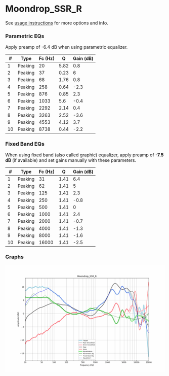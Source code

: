 # Moondrop_SSR_R
See [usage instructions](https://github.com/jaakkopasanen/AutoEq#usage) for more options and info.

### Parametric EQs
Apply preamp of -6.4 dB when using parametric equalizer.

|   # | Type    |   Fc (Hz) |    Q |   Gain (dB) |
|-----|---------|-----------|------|-------------|
|   1 | Peaking |        20 | 5.82 |         0.8 |
|   2 | Peaking |        37 | 0.23 |         6   |
|   3 | Peaking |        68 | 1.76 |         0.8 |
|   4 | Peaking |       258 | 0.64 |        -2.3 |
|   5 | Peaking |       876 | 0.85 |         2.3 |
|   6 | Peaking |      1033 | 5.6  |        -0.4 |
|   7 | Peaking |      2292 | 2.14 |         0.4 |
|   8 | Peaking |      3263 | 2.52 |        -3.6 |
|   9 | Peaking |      4553 | 4.12 |         3.7 |
|  10 | Peaking |      8738 | 0.44 |        -2.2 |

### Fixed Band EQs
When using fixed band (also called graphic) equalizer, apply preamp of **-7.5 dB** (if available) and set gains manually with these parameters.

|   # | Type    |   Fc (Hz) |    Q |   Gain (dB) |
|-----|---------|-----------|------|-------------|
|   1 | Peaking |        31 | 1.41 |         6.4 |
|   2 | Peaking |        62 | 1.41 |         5   |
|   3 | Peaking |       125 | 1.41 |         2.3 |
|   4 | Peaking |       250 | 1.41 |        -0.8 |
|   5 | Peaking |       500 | 1.41 |         0   |
|   6 | Peaking |      1000 | 1.41 |         2.4 |
|   7 | Peaking |      2000 | 1.41 |        -0.7 |
|   8 | Peaking |      4000 | 1.41 |        -1.3 |
|   9 | Peaking |      8000 | 1.41 |        -1.6 |
|  10 | Peaking |     16000 | 1.41 |        -2.5 |

### Graphs
![](./Moondrop_SSR_R.png)
